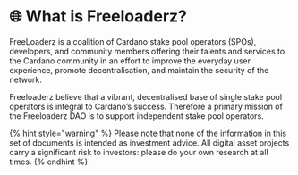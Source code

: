 # 🌐 What is Freeloaderz?

FreeLoaderz is a coalition of Cardano stake pool operators (SPOs), developers, and community members offering their talents and services to the Cardano community in an effort to improve the everyday user experience, promote decentralisation, and maintain the security of the network.

Freeloaderz believe that a vibrant, decentralised base of single stake pool operators is integral to Cardano’s success. Therefore a primary mission of the Freeloaderz DAO is to support independent stake pool operators.

{% hint style="warning" %}
Please note that none of the information in this set of documents is intended as investment advice. All digital asset projects carry a significant risk to investors: please do your own research at all times.
{% endhint %}
